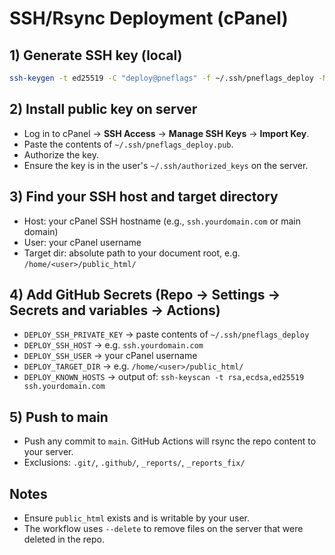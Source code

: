 # SSH/Rsync Deployment (cPanel)

## 1) Generate SSH key (local)
```bash
ssh-keygen -t ed25519 -C "deploy@pneflags" -f ~/.ssh/pneflags_deploy -N ""
```

## 2) Install public key on server
- Log in to cPanel → **SSH Access** → **Manage SSH Keys** → **Import Key**.
- Paste the contents of `~/.ssh/pneflags_deploy.pub`.
- Authorize the key.
- Ensure the key is in the user's `~/.ssh/authorized_keys` on the server.

## 3) Find your SSH host and target directory
- Host: your cPanel SSH hostname (e.g., `ssh.yourdomain.com` or main domain)
- User: your cPanel username
- Target dir: absolute path to your document root, e.g. `/home/<user>/public_html/`

## 4) Add GitHub Secrets (Repo → Settings → Secrets and variables → Actions)
- `DEPLOY_SSH_PRIVATE_KEY` → paste contents of `~/.ssh/pneflags_deploy`
- `DEPLOY_SSH_HOST` → e.g. `ssh.yourdomain.com`
- `DEPLOY_SSH_USER` → your cPanel username
- `DEPLOY_TARGET_DIR` → e.g. `/home/<user>/public_html/`
- `DEPLOY_KNOWN_HOSTS` → output of: `ssh-keyscan -t rsa,ecdsa,ed25519 ssh.yourdomain.com`

## 5) Push to main
- Push any commit to `main`. GitHub Actions will rsync the repo content to your server.
- Exclusions: `.git/`, `.github/`, `_reports/`, `_reports_fix/`

## Notes
- Ensure `public_html` exists and is writable by your user.
- The workflow uses `--delete` to remove files on the server that were deleted in the repo.
